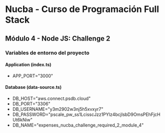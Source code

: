 # Nucba - Curso de Programación Full Stack

## Módulo 4 - Node JS: Challenge 2

### Variables de entorno del proyecto

#### Application (index.ts)

- APP_PORT="3000"

#### Database (data-source.ts)

- DB_HOST="aws.connect.psdb.cloud"
- DB_PORT="3306"
- DB_USERNAME="y3m2902w3nj5h5xvxyr7"
- DB_PASSWORD="pscale_pw_ss1LcisscJzz1PYlz4bcjIsbD9OmsPEhFjcHUt6kNiw"
- DB_NAME="expenses_nucba_challenge_required_2_module_4"

